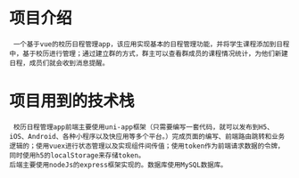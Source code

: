 # 项目介绍
     一个基于vue的校历日程管理app，该应用实现基本的日程管理功能，并将学生课程添加到日程中，基于校历进行管理；通过建立群的方式，群主可以查看群成员的课程情况统计，为他们新建日程，成员们就会收到消息提醒。

# 项目用到的技术栈
     校历日程管理app前端主要使用uni-app框架（只需要编写一套代码，就可以发布到H5、iOS、Android、各种小程序以及快应用等多个平台。）完成页面的编写、前端路由跳转和业务逻辑的；使用vuex进行状态管理以及实现组件间传值；使用token作为前端请求数据的令牌，同时使用h5的localStorage来存储token。
    后端主要使用nodeJs的express框架实现的。数据库使用MySQL数据库。
